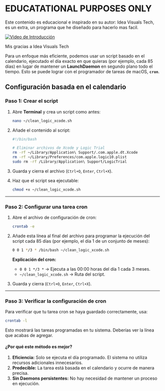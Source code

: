 # EDUCATATIONAL PURPOSES ONLY

Este contenido es educacional e inspirado en su autor: Idea Visuals Tech, es un extra, un programa que he diseñado para hacerlo mas facil.

[![Video de Introducción](https://img.youtube.com/vi/X0RUrIYXNaE/0.jpg)](https://www.youtube.com/watch?v=X0RUrIYXNaE)

Mis gracias a Idea Visuals Tech

Para un enfoque más eficiente, podemos usar un script basado en el calendario, ejecutado el día exacto en que quieras (por ejemplo, cada 85 días) en lugar de mantener un **LaunchDaemon** en segundo plano todo el tiempo. Esto se puede lograr con el programador de tareas de macOS, **`cron`**.

## Configuración basada en el calendario

### Paso 1: Crear el script
1. Abre **Terminal** y crea un script como antes:
   ```bash
   nano ~/clean_logic_xcode.sh
   ```
2. Añade el contenido al script:
   ```bash
   #!/bin/bash

   # Eliminar archivos de Xcode y Logic Trial
   rm -rf ~/Library/Application\ Support/.com.apple.dt.Xcode
   rm -rf ~/Library/Preferences/com.apple.logic10.plist
   sudo rm -rf /Library/Application\ Support/LogicTrial
   ```

3. Guarda y cierra el archivo (`Ctrl+O`, `Enter`, `Ctrl+X`).

4. Haz que el script sea ejecutable:
   ```bash
   chmod +x ~/clean_logic_xcode.sh
   ```

---

### Paso 2: Configurar una tarea cron

1. Abre el archivo de configuración de cron:
   ```bash
   crontab -e
   ```

2. Añade esta línea al final del archivo para programar la ejecución del script cada 85 días (por ejemplo, el día 1 de un conjunto de meses):
   ```bash
   0 0 1 */3 * /bin/bash ~/clean_logic_xcode.sh
   ```

   **Explicación del cron:**
   - `0 0 1 */3 *` -> Ejecuta a las 00:00 horas del día 1 cada 3 meses.
   - `~/clean_logic_xcode.sh` -> Ruta del script.

3. Guarda y cierra (`Ctrl+O`, `Enter`, `Ctrl+X`).

---

### Paso 3: Verificar la configuración de cron
Para verificar que tu tarea cron se haya guardado correctamente, usa:
```bash
crontab -l
```

Esto mostrará las tareas programadas en tu sistema. Deberías ver la línea que acabas de agregar.

#### ¿Por qué este método es mejor?
1. **Eficiencia:** Solo se ejecuta el día programado. El sistema no utiliza recursos adicionales innecesarios.
2. **Predecible:** La tarea está basada en el calendario y ocurre de manera precisa.
3. **Sin Daemons persistentes:** No hay necesidad de mantener un proceso en ejecución.
